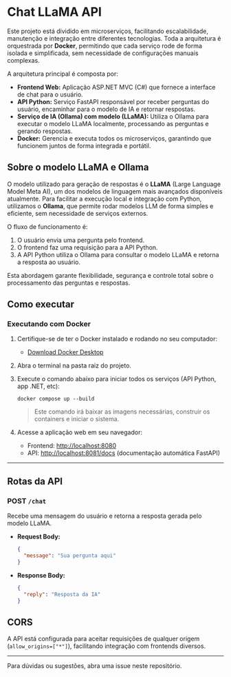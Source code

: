 # Chat LLaMA API

Este projeto está dividido em microserviços, facilitando escalabilidade, manutenção e integração entre diferentes tecnologias. Toda a arquitetura é orquestrada por **Docker**, permitindo que cada serviço rode de forma isolada e simplificada, sem necessidade de configurações manuais complexas.

A arquitetura principal é composta por:

- **Frontend Web:** Aplicação ASP.NET MVC (C#) que fornece a interface de chat para o usuário.
- **API Python:** Serviço FastAPI responsável por receber perguntas do usuário, encaminhar para o modelo de IA e retornar respostas.
- **Serviço de IA (Ollama) com modelo (LLaMA):** Utiliza o Ollama para executar o modelo LLaMA localmente, processando as perguntas e gerando respostas.
- **Docker:** Gerencia e executa todos os microserviços, garantindo que funcionem juntos de forma integrada e portátil.

## Sobre o modelo LLaMA e Ollama

O modelo utilizado para geração de respostas é o **LLaMA** (Large Language Model Meta AI), um dos modelos de linguagem mais avançados disponíveis atualmente. Para facilitar a execução local e integração com Python, utilizamos o **Ollama**, que permite rodar modelos LLM de forma simples e eficiente, sem necessidade de serviços externos.

O fluxo de funcionamento é:
1. O usuário envia uma pergunta pelo frontend.
2. O frontend faz uma requisição para a API Python.
3. A API Python utiliza o Ollama para consultar o modelo LLaMA e retorna a resposta ao usuário.

Esta abordagem garante flexibilidade, segurança e controle total sobre o processamento das perguntas e respostas.

## Como executar

### Executando com Docker

1. Certifique-se de ter o Docker instalado e rodando no seu computador:
   - [Download Docker Desktop](https://www.docker.com/products/docker-desktop/)

2. Abra o terminal na pasta raiz do projeto.

3. Execute o comando abaixo para iniciar todos os serviços (API Python, app .NET, etc):
   ```
   docker compose up --build
   ```
   > Este comando irá baixar as imagens necessárias, construir os containers e iniciar o sistema.

4. Acesse a aplicação web em seu navegador:
   - Frontend: [http://localhost:8080](http://localhost:8080)
   - API: [http://localhost:8081/docs](http://localhost:8081/docs) (documentação automática FastAPI)

---

## Rotas da API

### POST `/chat`
Recebe uma mensagem do usuário e retorna a resposta gerada pelo modelo LLaMA.

- **Request Body:**
  ```json
  {
    "message": "Sua pergunta aqui"
  }
  ```

- **Response Body:**
  ```json
  {
    "reply": "Resposta da IA"
  }
  ```

## CORS
A API está configurada para aceitar requisições de qualquer origem (`allow_origins=["*"]`), facilitando integração com frontends diversos.

---

Para dúvidas ou sugestões, abra uma issue neste repositório.

